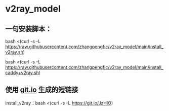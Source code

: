 # v2ray_model

## 一句安装脚本：

bash <(curl -s -L https://raw.githubusercontent.com/zhangpengfic/v2ray_model/main/install_v2ray.sh)

bash <(curl -s -L https://raw.githubusercontent.com/zhangpengfic/v2ray_model/main/install_caddy+v2ray.sh)

## 使用 [git.io](https://git.io) 生成的短链接

install_v2ray：bash <(curl -s -L https://git.io/JzHIO)

